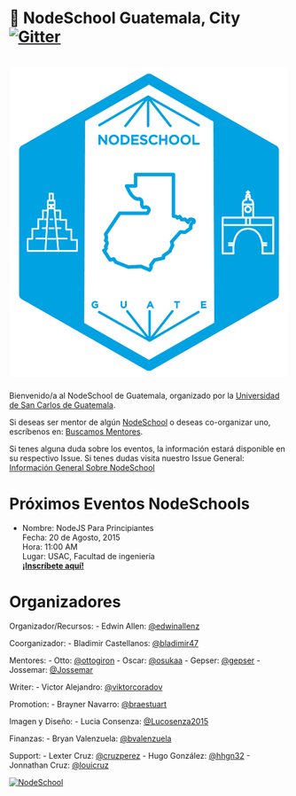 :school: NodeSchool Guatemala, City [![Gitter](https://badges.gitter.im/Join%20Chat.svg)](https://gitter.im/nodeschool/usac.gt?utm_source=badge&utm_medium=badge&utm_campaign=pr-badge#)
========================================================================================================================================================================================

[![NodeSchool](https://raw.githubusercontent.com/nodeschool/usac.gt/master/images/usac-nodeschool-logo.jpg)](http://nodeschool.io)
==================================================================================================================================

Bienvenido/a al NodeSchool de Guatemala, organizado por la [Universidad de San Carlos de Guatemala](http://bogotajs.com).

Si deseas ser mentor de algún [NodeSchool](http://nodeschool.io/about.html) o deseas co-organizar uno, escríbenos en: [Buscamos Mentores](https://github.com/nodeschool/usac.gt/issues/6).

Si tenes alguna duda sobre los eventos, la información estará disponible en su respectivo Issue. Si tenes dudas visita nuestro Issue General: [Información General Sobre NodeSchool](https://github.com/nodeschool/usac.gt/issues/7)

Próximos Eventos NodeSchools
============================

-	Nombre: NodeJS Para Principiantes <br /> Fecha: 20 de Agosto, 2015 <br /> Hora: 11:00 AM <br /> Lugar: USAC, Facultad de ingeniería <br />[**¡Inscríbete aquí!**](https://ti.to/guatemalajs/nodeschool-usac-gt-nodejs-para-principiantes)

Organizadores
=============

Organizador/Recursos: - Edwin Allen: [@edwinallenz](https://github.com/edwinallenz)

Coorganizador: - Bladimir Castellanos: [@bladimir47](https://github.com/bladimir47)

Mentores: - Otto: [@ottogiron](https://github.com/ottogiron) - Oscar: [@osukaa](https://github.com/osukaa) - Gepser: [@gepser](https://github.com/gepser) - Jossemar: [@Jossemar](https://github.com/Jossemar)

Writer: - Victor Alejandro: [@viktorcoradov](https://github.com/viktorcoradov)

Promotion: - Brayner Navarro: [@braestuart](https://github.com/braestuart)

Imagen y Diseño: - Lucia Consenza: [@Lucosenza2015](https://github.com/Lucosenza2015)

Finanzas: - Bryan Valenzuela: [@bvalenzuela](https://github.com/bvalenzuela)

Support: - Lexter Cruz: [@cruzperez](https://github.com/cruzperez) - Hugo González: [@hhgn32](https://github.com/hhgn32) - Jonnathan Cruz: [@louicruz](https://github.com/louicruz)

[![NodeSchool](http://nodeschool.io/images/schoolhouse.svg)](http://nodeschool.io)
